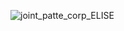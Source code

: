![joint_patte_corp_ELISE](https://github.com/user-attachments/assets/9be334f7-4ff9-47ca-8862-25b466383ceb)
